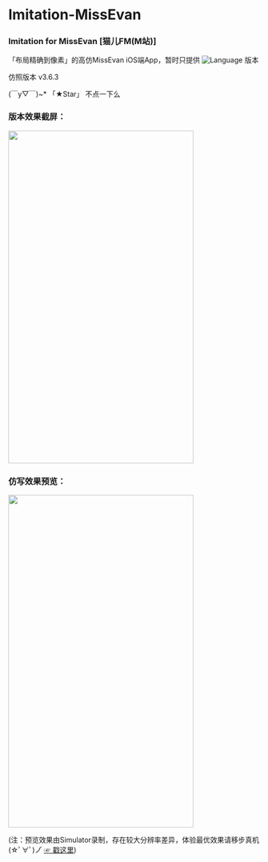 # Imitation-MissEvan
### Imitation for MissEvan [猫儿FM(M站)]

「布局精确到像素」的高仿MissEvan iOS端App，暂时只提供 ![Language](https://img.shields.io/badge/Language-%20Objective%20C%20-blue.svg) 版本

仿照版本 v3.6.3



(￣y▽￣)~*  「★Star」 不点一下么

### 版本效果截屏：


<img src="http://ofg0p74ar.bkt.clouddn.com/MissEvan--.jpg" width="370" height ="665" />



### 仿写效果预览：


<img src="http://ofg0p74ar.bkt.clouddn.com/%E9%AB%98%E4%BB%BFMissEvan%E6%95%88%E6%9E%9C%E5%BD%95%E5%88%B6.gif" width="370" height ="665" />


(注：预览效果由Simulator录制，存在较大分辨率差异，体验最优效果请移步真机    (☆ﾟ∀ﾟ)ノ゙  [☞ 戳这里](https://segmentfault.com/a/1190000004519978))
